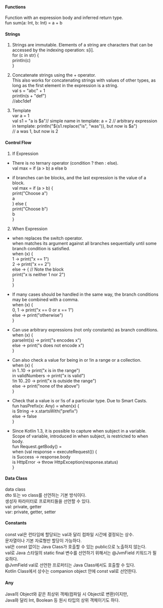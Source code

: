 #### Functions
Function with an expression body and inferred return type.  
fun sum(a: Int, b: Int) = a + b  

#### Strings
1. Strings are immutable. Elements of a string are characters that can be accessed by the indexing operation: s[i].  
for (c in str) {  
    println(c)  
}  

2. Concatenate strings using the + operator.  
This also works for concatenating strings with values of other types, as long as the first element in the expression is a string.  
val s = "abc" + 1  
println(s + "def")  
//abc1def  

3. Template  
var a = 1  
val s1 = "a is $a"// simple name in template:  
a = 2  
// arbitrary expression in template:  
println("${s1.replace("is", "was")}, but now is $a")  
// a was 1, but now is 2  

#### Control Flow
1. If Expression  
- There is no ternary operator (condition ? then : else).  
val max = if (a > b) a else b  

- if branches can be blocks, and the last expression is the value of a block.  
val max = if (a > b) {  
    print("Choose a")  
    a  
} else {  
    print("Choose b")  
    b  
}  

2. When Expression
- when replaces the switch operator.  
when matches its argument against all branches sequentially until some branch condition is satisfied.  
when (x) {  
    1 -> print("x == 1")  
    2 -> print("x == 2")  
    else -> { // Note the block  
        print("x is neither 1 nor 2")  
    }  
}  

- If many cases should be handled in the same way, the branch conditions may be combined with a comma.  
when (x) {  
    0, 1 -> print("x == 0 or x == 1")  
    else -> print("otherwise")  
}  

- Can use arbitrary expressions (not only constants) as branch conditions.  
when (x) {  
    parseInt(s) -> print("s encodes x")  
    else -> print("s does not encode x")  
}  

- Can also check a value for being in or !in a range or a collection.  
when (x) {  
    in 1..10 -> print("x is in the range")  
    in validNumbers -> print("x is valid")  
    !in 10..20 -> print("x is outside the range")  
    else -> print("none of the above")  
}  

- Check that a value is or !is of a particular type. Due to Smart Casts.  
fun hasPrefix(x: Any) = when(x) {  
    is String -> x.startsWith("prefix")  
    else -> false  
}  

- Since Kotlin 1.3, it is possible to capture when subject in a variable.  
Scope of variable, introduced in when subject, is restricted to when body.  
fun Request.getBody() =  
    when (val response = executeRequest()) {  
        is Success -> response.body  
        is HttpError -> throw HttpException(response.status)  
    }  

#### Data Class
data class  
dto 또는 vo class를 선언하는 기본 방식이다.  
생성자 파라미터로 프로퍼티들을 선언할 수 있다.  
val: private, getter  
var: private, getter, setter  

#### Constants  
const val은 런타임에 할당되는 val과 달리 컴파일 시간에 결정되는 상수.  
문자열이나 기본 자료형만 할당이 가능하다.  
val은 const 없이는 Java Class가 호출할 수 있는 public으로 노출하지 않는다.  
val로 Java 스타일의 static final 변수를 선언하기 위해서는 @JvmField 키워드가 필요하다.  
@JvmField val로 선언한 프로퍼티는 Java Class에서도 호출할 수 있다.  
Kotlin Class에서 상수는 companion object 안에 const val로 선언한다.  

#### Any  
Java의 Object와 같은 최상위 객체(컴파일 시 Object로 변환)이지만,  
Java와 달리 Int, Boolean 등 원시 타입의 상위 객체이기도 하다.  
